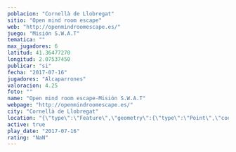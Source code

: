 ```yaml
---
poblacion: "Cornellà de Llobregat"
sitio: "Open mind room escape"
web: "http://openmindroomescape.es/"
juego: "Misión S.W.A.T"
tematica: ""
max_jugadores: 6
latitud: 41.36477270
longitud: 2.07537450
publicar: "si"
fecha: "2017-07-16"
jugadores: "Alcaparrones"
valoracion: 4.25
foto: ""
name: "Open mind room escape-Misión S.W.A.T"
webpage: "http://openmindroomescape.es/"
city: "Cornellà de Llobregat"
location: "{\"type\":\"Feature\",\"geometry\":{\"type\":\"Point\",\"coordinates\":[41.3647727,2.0753745]}}"
active: true
play_date: "2017-07-16"
rating: "NaN"
---
```

